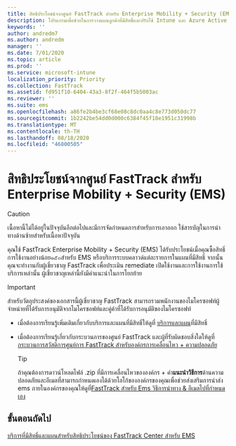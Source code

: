 ```yaml
---
title: สิทธิประโยชน์จากศูนย์ FastTrack สำหรับ Enterprise Mobility + Security (EMS)
description: โปรแกรมเพื่อช่วยในการวางแผนลูกค้าที่มีสิทธิ์และปรับใช้ Intune และ Azure Active Directory Premium
keywords: ''
author: andredm7
ms.author: andredm
manager: ''
ms.date: 7/01/2020
ms.topic: article
ms.prod: ''
ms.service: microsoft-intune
localization_priority: Priority
ms.collection: FastTrack
ms.assetid: fd951f10-6404-43a3-8f2f-464f5b5003ac
ms.reviewer: ''
ms.suite: ems
ms.openlocfilehash: a86fe2b4be3cf68e08c8dc0aa4c8e773d050dc77
ms.sourcegitcommit: 1b2242be54dd0d000c6384f45f18e1951c31998b
ms.translationtype: MT
ms.contentlocale: th-TH
ms.lasthandoff: 08/18/2020
ms.locfileid: "46800505"
---
```

# <a name="fasttrack-center-benefit-for-enterprise-mobility--security-ems"></a>สิทธิประโยชน์จากศูนย์ FastTrack สำหรับ Enterprise Mobility + Security (EMS)

> [!CAUTION]
> เนื้อหานี้ไม่ได้อยู่ในปัจจุบันอีกต่อไปและมีการจัดกำหนดการสำหรับการเอาออก ใช้สารบัญในการนำทางด้านซ้ายสำหรับเนื้อหาปัจจุบัน


คุณใช้ FastTrack Enterprise Mobility + Security (EMS) ได้รับประโยชน์เมื่อคุณซื้อสิทธิ์การใช้งานอย่างน้อย๑๕๐สำหรับ EMS หรือบริการระบบคลาวด์แต่ละรายการในแผนที่มีสิทธิ์ จากนั้นคุณจะทำงานกับผู้เชี่ยวชาญ FastTrack เพื่อประเมิน remediate เปิดใช้งานและการใช้งานการใช้บริการเหล่านั้น ผู้เชี่ยวชาญเหล่านี้ยังมีคำแนะนำในการโยกย้าย 

> [!IMPORTANT]
> สำหรับวัตถุประสงค์ของเอกสารนี้ผู้เชี่ยวชาญ FastTrack สามารถรวมพนักงานของไมโครซอฟท์ผู้จำหน่ายที่ได้รับการอนุมัติจากไมโครซอฟท์และคู่ค้าที่ได้รับการอนุมัติของไมโครซอฟท์

- เมื่อต้องการเรียนรู้เพิ่มเติมเกี่ยวกับบริการและแผนที่มีสิทธิ์ให้ดูที่ [บริการและแผน](M365-eligible-services-and-plans.md)ที่มีสิทธิ์

- เมื่อต้องการเรียนรู้เกี่ยวกับกระบวนการของศูนย์ FastTrack และผู้ที่รับผิดชอบสิ่งใดให้ดูที่[กระบวนการสวัสดิการศูนย์การ FastTrack สำหรับองค์กรการเคลื่อนไหว + ความปลอดภัย](EMS-fasttrack-process.md)

    > [!TIP]
    > ถ้าคุณต้องการดาวน์โหลดไฟล์ .zip ที่มีการเคลื่อนไหวขององค์กร + คำ**แนะนำวิธีการ**ด้านความปลอดภัยและอีเมลที่สามารถกำหนดเองได้ด้วยโลโก้ขององค์กรของคุณเพื่อช่วยส่งเสริมการนำส่ง ems ภายในองค์กรของคุณให้ดูที่[FastTrack สำหรับ Ems วิธีการนำทาง & อีเมลไปที่กำหนดเอง](https://gallery.technet.microsoft.com/FastTrack-for-EMS-How-To-f170da4c)

## <a name="next-steps"></a>ขั้นตอนถัดไป

[บริการที่มีสิทธิ์และแผนสำหรับสิทธิประโยชน์ของ FastTrack Center สำหรับ EMS](M365-eligible-services-and-plans.md)
